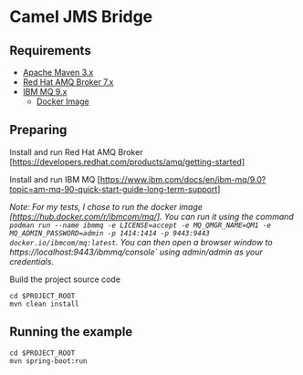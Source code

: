 # Camel JMS Bridge

## Requirements

- [Apache Maven 3.x](http://maven.apache.org)
- [Red Hat AMQ Broker 7.x](https://developers.redhat.com/products/amq/overview)
- [IBM MQ 9.x](https://www.ibm.com/products/mq)
  - [Docker Image](https://hub.docker.com/r/ibmcom/mq/)

## Preparing

Install and run Red Hat AMQ Broker [https://developers.redhat.com/products/amq/getting-started]

Install and run IBM MQ [https://www.ibm.com/docs/en/ibm-mq/9.0?topic=am-mq-90-quick-start-guide-long-term-support]

_Note: For my tests, I chose to run the docker image [https://hub.docker.com/r/ibmcom/mq/]. You can run it using the command `podman run --name ibmmq -e LICENSE=accept -e MQ_QMGR_NAME=QM1 -e MQ_ADMIN_PASSWORD=admin -p 1414:1414 -p 9443:9443 docker.io/ibmcom/mq:latest`. You can then open a browser window to https://localhost:9443/ibmmq/console` using admin/admin as your credentials._

Build the project source code

```
cd $PROJECT_ROOT
mvn clean install
```

## Running the example

```
cd $PROJECT_ROOT
mvn spring-boot:run
```
